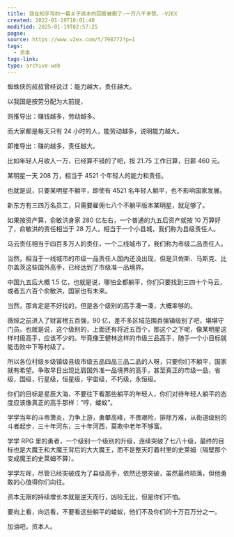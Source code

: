 ```yaml
---
title: 我在知乎写的一篇关于资本的回答被删了-一万八千多赞。-V2EX
created: 2022-01-19T10:01:40
modified: 2025-01-19T02:57:25
pagse: 
source: https://www.v2ex.com/t/798772?p=1
tags:
  - 资本
tags-link: 
type: archive-web
---
```


蜘蛛侠的叔叔曾经说过：能力越大，责任越大。



以我国是按劳分配为大前提，



则推导出：赚钱越多，劳动越多。



而大家都是每天只有 24 小时的人，能劳动越多，说明能力越大。



即推导出：赚的越多，责任越大。



比如年轻人月收入一万，已经算不错的了吧，按 21.75 工作日算，日薪 460 元。



某明星一天 208 万，相当于 4521 个年轻人的能力和责任。



也就是说，只要某明星不躺平，即使有 4521 名年轻人躺平，也不影响国家发展。



新东方有三四万名员工，只需要雇佣七八个不躺平版本某明星，就足够了。



如果按资产算，俞敏洪身家 280 亿左右，一个普通的九五后资产就按 10 万算好了，俞敏洪的责任相当于 28 万人，相当于一个小县城，我们称为县级责任人。



马云责任相当于四百多万人的责任，一个二线城市了，我们称为市级二品责任人。



当然，相当于一线城市的市级一品责任人国内还没出现，但是贝佐斯、马斯克、比尔盖茨这些国外高手，已经达到了市级准一品境界。



中国九五后大概 1.5 亿，也就是说，哪怕全都躺平，你们只要找到三四十个马云，或者五六百个俞敏洪，国家也有未来。



当然，那肯定是不好找的，但是各个级别的高手凑一凑，大概率够的。



薇娅之前进入了财富榜五百强，90 亿，差不多区域范围百强镇级别了吧，堪堪守门员。也就是说，这个级别的，上面还有将近五百个，那这个之下呢，像某明星这样村级高手，应该不少的。毕竟像王健林这样的市级三品高手，随手一个小目标就能击败中下等村级了。



所以各位村级乡级镇级县级市级五品四品三品二品的人呀，只要你们不躺平，国家就有希望。争取早日出现比肩国外准一品境界的高手，甚至真正的市级一品，省级，国级，行星级，恒星级，宇宙级，不朽级，永恒级。



你们的目标是星辰大海，不要往下看那些躺平的年轻人，你们对待年轻人躺平的态度应该像真正的高手那样：“哼，蝼蚁”。



学学当年的斗帝萧炎，力争上游，勇攀高峰，不畏艰险，排除万难，从街道级别的斗者起步，三十年河东，三十年河西，莫欺中老年不够富。



学学 RPG 里的勇者，一个级别一个级别的升级，连续突破了七八十级，最终的目标也是大魔王和大魔王背后的大大魔王，而不是整天盯着村里的史莱姆（隔壁那个变成魔王的史莱姆不算）。



学学左晖，尽管已经突破成为了县级高手，依然还想突破，虽然最终陨落，但他勇敢的心值得你们向往。



资本无限的持续增长本就是逆天而行，凶险无比，但是你们不怕。



要向上看，向远看，不要看这些躺平的蝼蚁，他们不及你们的十万百万分之一。



加油吧，资本人。
